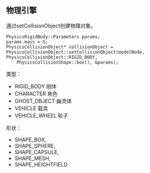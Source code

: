 

## 物理引擎

通过setCollisionObject创建物理对象。
```
PhysicsRigidBody::Parameters params;
params.mass = 5;
PhysicsCollisionObject* collisionObject = PhysicsCollisionObject::setCollisionObject(modelNode, PhysicsCollisionObject::RIGID_BODY,
    PhysicsCollisionShape::box(), &params);
```

类型：
- RIGID_BODY 刚体
- CHARACTER 角色
- GHOST_OBJECT 幽灵体
- VEHICLE 载具
- VEHICLE_WHEEL 轮子

形状：
- SHAPE_BOX,
- SHAPE_SPHERE,
- SHAPE_CAPSULE,
- SHAPE_MESH,
- SHAPE_HEIGHTFIELD

